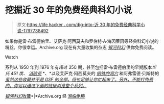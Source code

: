 # 挖掘近 30 年的免费经典科幻小说

> 原文:[https://life hacker . com/dig-into-近 30 年的免费经典科学小说-1797738492](https://lifehacker.com/dig-into-nearly-30-years-of-free-classic-science-fictio-1797738492)

如果你是雷·布雷德伯里、艾萨克·阿西莫夫和罗伯特·A·海因莱因等经典科幻小说的粉丝，你很幸运。Archive.org 现在有大量收集的杂志 [*银河科幻*](https://en.wikipedia.org/wiki/Galaxy_Science_Fiction) 供你免费阅读。

Watch

系列从 1950 年到 1976 年有超过 350 期，甚至包括雷·布雷德伯里的早期版本*华氏 451 度、* [*消防员*](https://archive.org/details/galaxymagazine-1951-02) *、*以及艾萨克·阿西莫夫的 [*钢铁的洞穴*](https://archive.org/details/galaxymagazine-1953-10) 和阿弗雷德·贝斯特的 [*虽然这些收藏并不是 GSF 的全部，但也足够让你忙起来了。另外，不能打免费的。你可以通过下面的链接浏览整个系列。*](https://archive.org/details/galaxymagazine-1956-10)

[*银河科幻*收藏](https://archive.org/details/galaxymagazine&tab=collection)*|*Archive.org 经 [濒临绝境](https://www.theverge.com/2017/7/14/15970710/galaxy-science-fiction-magazine-online-free-reading-archive)